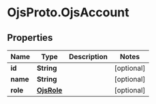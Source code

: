 # OjsProto.OjsAccount

## Properties

Name | Type | Description | Notes
------------ | ------------- | ------------- | -------------
**id** | **String** |  | [optional] 
**name** | **String** |  | [optional] 
**role** | [**OjsRole**](OjsRole.md) |  | [optional] 


